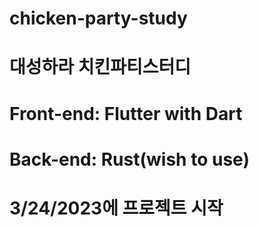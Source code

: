 # chicken-party-study
# 대성하라 치킨파티스터디

# Front-end: Flutter with Dart
# Back-end: Rust(wish to use)

# 3/24/2023에 프로젝트 시작
